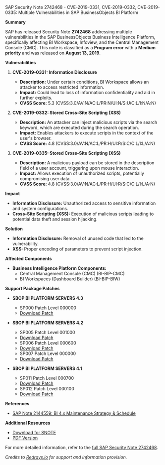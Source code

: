 SAP Security Note 2742468 - CVE-2019-0331, CVE-2019-0332, CVE-2019-0335: Multiple Vulnerabilities in SAP BusinessObjects BI Platform

**Summary**

SAP has released Security Note **2742468** addressing multiple vulnerabilities in the SAP BusinessObjects Business Intelligence Platform, specifically affecting BI Workspace, Infoview, and the Central Management Console (CMC). This note is classified as a **Program error** with a **Medium priority** and was released on **August 13, 2019**.

**Vulnerabilities**

1. **CVE-2019-0331: Information Disclosure**
   - **Description:** Under certain conditions, BI Workspace allows an attacker to access restricted information.
   - **Impact:** Could lead to loss of information confidentiality and aid in further exploits.
   - **CVSS Score:** 5.3 (CVSS:3.0/AV:N/AC:L/PR:N/UI:N/S:U/C:L/I:N/A:N)

2. **CVE-2019-0332: Stored Cross-Site Scripting (XSS)**
   - **Description:** An attacker can inject malicious scripts via the search keyword, which are executed during the search operation.
   - **Impact:** Enables attackers to execute scripts in the context of the user's browser.
   - **CVSS Score:** 4.8 (CVSS:3.0/AV:N/AC:L/PR:H/UI:R/S:C/C:L/I:L/A:N)

3. **CVE-2019-0335: Stored Cross-Site Scripting (XSS)**
   - **Description:** A malicious payload can be stored in the description field of a user account, triggering upon mouse interaction.
   - **Impact:** Allows execution of unauthorized scripts, potentially compromising user data.
   - **CVSS Score:** 4.8 (CVSS:3.0/AV:N/AC:L/PR:H/UI:R/S:C/C:L/I:L/A:N)

**Impact**

- **Information Disclosure:** Unauthorized access to sensitive information and system configurations.
- **Cross-Site Scripting (XSS):** Execution of malicious scripts leading to potential data theft and session hijacking.

**Solution**

- **Information Disclosure:** Removal of unused code that led to the vulnerability.
- **XSS:** Proper encoding of parameters to prevent script injection.

**Affected Components**

- **Business Intelligence Platform Components:**
  - Central Management Console (CMC) (BI-BIP-CMC)
  - BI Workspaces (Dashboard Builder) (BI-BIP-BIW)

**Support Package Patches**

- **SBOP BI PLATFORM SERVERS 4.3**
  - SP000 Patch Level 000000
  - [Download Patch](https://me.sap.com/softwarecenter/template/products/_APP=00200682500000001943&_EVENT=DISPHIER&HEADER=Y&FUNCTIONBAR=N&EVENT=TREE&NE=NAVIGATE&ENR=73555000100200006622&V=MAINT)

- **SBOP BI PLATFORM SERVERS 4.2**
  - SP005 Patch Level 001000
  - [Download Patch](https://me.sap.com/softwarecenter/template/products/_APP=00200682500000001943&_EVENT=DISPHIER&HEADER=Y&FUNCTIONBAR=N&EVENT=TREE&NE=NAVIGATE&ENR=73555000100200001041&V=MAINT)
  - SP006 Patch Level 000600
  - [Download Patch](https://me.sap.com/softwarecenter/template/products/_APP=00200682500000001943&_EVENT=DISPHIER&HEADER=Y&FUNCTIONBAR=N&EVENT=TREE&NE=NAVIGATE&ENR=73555000100200001041&V=MAINT)
  - SP007 Patch Level 000000
  - [Download Patch](https://me.sap.com/softwarecenter/template/products/_APP=00200682500000001943&_EVENT=DISPHIER&HEADER=Y&FUNCTIONBAR=N&EVENT=TREE&NE=NAVIGATE&ENR=73555000100200001041&V=MAINT)

- **SBOP BI PLATFORM SERVERS 4.1**
  - SP011 Patch Level 000700
  - [Download Patch](https://me.sap.com/softwarecenter/template/products/_APP=00200682500000001943&_EVENT=DISPHIER&HEADER=Y&FUNCTIONBAR=N&EVENT=TREE&NE=NAVIGATE&ENR=67838200100200019009&V=MAINT)
  - SP012 Patch Level 000100
  - [Download Patch](https://me.sap.com/softwarecenter/template/products/_APP=00200682500000001943&_EVENT=DISPHIER&HEADER=Y&FUNCTIONBAR=N&EVENT=TREE&NE=NAVIGATE&ENR=67838200100200019009&V=MAINT)

**References**

- [SAP Note 2144559: BI 4.x Maintenance Strategy & Schedule](https://me.sap.com/notes/2144559)

**Additional Resources**

- [Download for SNOTE](https://notesdownloads.sap.com/note/0040000001461952019)
- [PDF Version](https://userapps.support.sap.com/sap/support/sfm/notes/print/0002742468?language=en-US&token=77A1DD445768F80D438595F23CF1170F)

For more detailed information, refer to the [full SAP Security Note 2742468](https://me.sap.com/notes/0002742468).

*Credits to [Redrays.io](https://redrays.io) for support and information provision.*